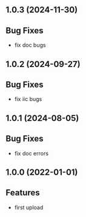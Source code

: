 ## 1.0.3 (2024-11-30)

## Bug Fixes

- fix doc bugs

## 1.0.2 (2024-09-27)

## Bug Fixes

- fix iic bugs

## 1.0.1 (2024-08-05)

## Bug Fixes

- fix doc errors

## 1.0.0 (2022-01-01)

## Features

- first upload
